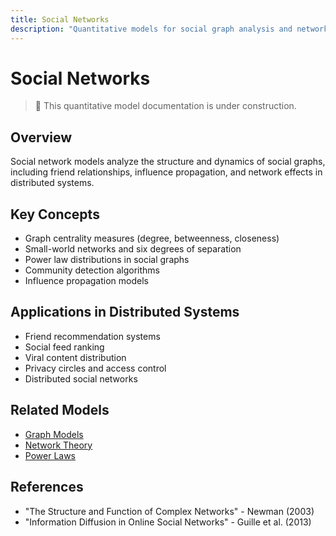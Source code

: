 ```yaml
---
title: Social Networks
description: "Quantitative models for social graph analysis and network effects"
---
```


# Social Networks

> 🚧 This quantitative model documentation is under construction.

## Overview
Social network models analyze the structure and dynamics of social graphs, including friend relationships, influence propagation, and network effects in distributed systems.

## Key Concepts
- Graph centrality measures (degree, betweenness, closeness)
- Small-world networks and six degrees of separation
- Power law distributions in social graphs
- Community detection algorithms
- Influence propagation models

## Applications in Distributed Systems
- Friend recommendation systems
- Social feed ranking
- Viral content distribution
- Privacy circles and access control
- Distributed social networks

## Related Models
- [Graph Models](./graph-models.md)
- [Network Theory](./network-theory.md)
- [Power Laws](./power-laws.md)

## References
- "The Structure and Function of Complex Networks" - Newman (2003)
- "Information Diffusion in Online Social Networks" - Guille et al. (2013)